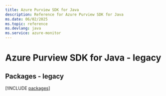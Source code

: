 ```yaml
---
title: Azure Purview SDK for Java
description: Reference for Azure Purview SDK for Java
ms.date: 06/02/2025
ms.topic: reference
ms.devlang: java
ms.service: azure-monitor
---
```

# Azure Purview SDK for Java - legacy
## Packages - legacy
[!INCLUDE [packages](purview-index.md)]